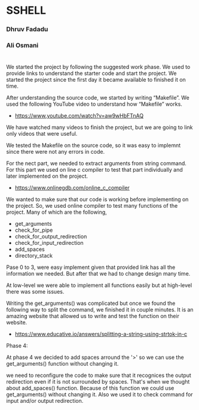 # SSHELL
### Dhruv Fadadu
### Ali Osmani
#
We started the project by following the suggested work phase. We used to provide links to understand the starter code and start the project. We started the project since the first day it became available to finished it on time.

After understanding the source code, we started by writing “Makefile”. We used the following YouTube video to understand how “Makefile” works.

- https://www.youtube.com/watch?v=aw9wHbFTnAQ

We have watched many videos to finish the project, but we are going to link only videos that were useful.

We tested the Makefile on the source code, so it was easy to implemnt since there were not any errors in code.


For the nect part, we needed to extract arguments from string command. For this part we used on line c compiler to test that part individually and later implemented on the project.

- https://www.onlinegdb.com/online_c_compiler

We wanted to make sure that our code is working before implementing on the project. So, we used online compiler to test many functions of the project. Many of which are the following,

- get_arguments
- check_for_pipe
- check_for_output_redirection
- check_for_input_redirection
- add_spaces
- directory_stack

Pase 0 to 3, were easy implement given that provided link has all the information we needed. But after that we had to change design many time.

At low-level we were able to implement all functions easily but at high-level there was some issues.

Writing the get_arguments() was complicated but once we found the following way to split the command, we finished it in couple minutes. It is an amazing website that allowed us to write and test the function on their website.

- https://www.educative.io/answers/splitting-a-string-using-strtok-in-c

Phase 4:

At phase 4 we decided to add spaces arround the '>' so we can use the get_arguments() function without changing it.

we need to reconfigure the code to make sure that it recognices the output redirection even if it is not surrounded by spaces. That's when we thought about add_spaces() function. Because of this function we could use get_arguments() without changing it. Also we used it to check command for input and/or output redirection.

